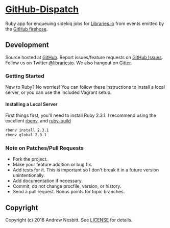 # [GitHub-Dispatch](https://libraries.io/github/librariesio/github-dispatch)

Ruby app for enqueuing sidekiq jobs for [Libraries.io](https://libraries.io) from events emitted by the [GitHub firehose](https://libraries.io/github/librariesio/github-firehose).

## Development

Source hosted at [GitHub](http://github.com/librariesio/github-dispatch).
Report issues/feature requests on [GitHub Issues](http://github.com/librariesio/github-dispatch/issues). Follow us on Twitter [@librariesio](https://twitter.com/librariesio). We also hangout on [Gitter](https://gitter.im/librariesio/support).

### Getting Started

New to Ruby? No worries! You can follow these instructions to install a local server, or you can use the included Vagrant setup.

#### Installing a Local Server

First things first, you'll need to install Ruby 2.3.1. I recommend using the excellent [rbenv](https://github.com/sstephenson/rbenv),
and [ruby-build](https://github.com/sstephenson/ruby-build)

```bash
rbenv install 2.3.1
rbenv global 2.3.1
```

### Note on Patches/Pull Requests

 * Fork the project.
 * Make your feature addition or bug fix.
 * Add tests for it. This is important so I don't break it in a
   future version unintentionally.
 * Add documentation if necessary.
 * Commit, do not change procfile, version, or history.
 * Send a pull request. Bonus points for topic branches.

## Copyright

Copyright (c) 2016 Andrew Nesbitt. See [LICENSE](https://github.com/librariesio/github-dispatch/blob/master/LICENSE) for details.
